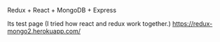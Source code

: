 
Redux + React + MongoDB + Express

Its test page (I tried how react and redux work together.)
https://redux-mongo2.herokuapp.com/
